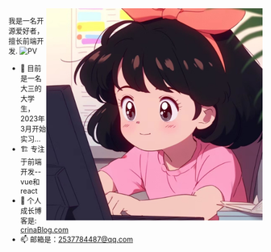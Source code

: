 <img align="right" src="./image/07131504_00.jpg" height="420" />


我是一名开源爱好者，擅长前端开发. ![PV](https://visitor-badge.glitch.me/badge?page_id=hustcc)

- 🌱 目前是一名大三的大学生，2023年3月开始实习...
- 🏗 专注于前端开发--vue和react
- 💬 个人成长博客是: [crinaBlog.com](https://crina.jc-meet.cn/)
- 📫 邮箱是：2537784487@qq.com



